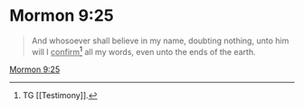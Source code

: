 # Mormon 9:25

> And whosoever shall believe in my name, doubting nothing, unto him will I <u>confirm</u>[^a] all my words, even unto the ends of the earth.

[Mormon 9:25](https://www.churchofjesuschrist.org/study/scriptures/bofm/morm/9?lang=eng&id=p25#p25)


[^a]: TG [[Testimony]].
